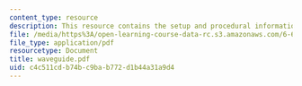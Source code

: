 ```yaml
---
content_type: resource
description: This resource contains the setup and procedural information for Waveguide.
file: /media/https%3A/open-learning-course-data-rc.s3.amazonaws.com/6-630-electromagnetics-fall-2006/c4c511cdb74bc9bab772d1b44a31a9d4_waveguide.pdf
file_type: application/pdf
resourcetype: Document
title: waveguide.pdf
uid: c4c511cd-b74b-c9ba-b772-d1b44a31a9d4
---
```

